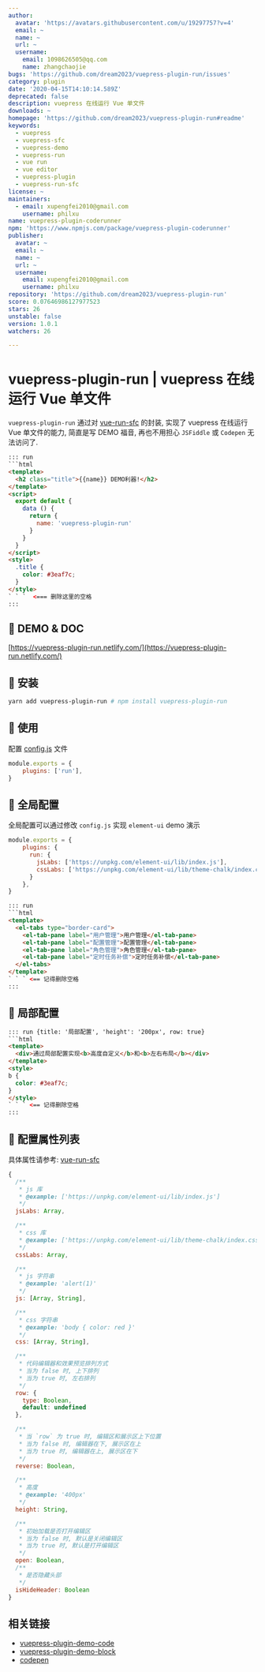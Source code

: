 ```yaml
---
author:
  avatar: 'https://avatars.githubusercontent.com/u/19297757?v=4'
  email: ~
  name: ~
  url: ~
  username:
    email: 1098626505@qq.com
    name: zhangchaojie
bugs: 'https://github.com/dream2023/vuepress-plugin-run/issues'
category: plugin
date: '2020-04-15T14:10:14.589Z'
deprecated: false
description: vuepress 在线运行 Vue 单文件
downloads: ~
homepage: 'https://github.com/dream2023/vuepress-plugin-run#readme'
keywords:
  - vuepress
  - vuepress-sfc
  - vuepress-demo
  - vuepress-run
  - vue run
  - vue editor
  - vuepress-plugin
  - vuepress-run-sfc
license: ~
maintainers:
  - email: xupengfei2010@gmail.com
    username: philxu
name: vuepress-plugin-coderunner
npm: 'https://www.npmjs.com/package/vuepress-plugin-coderunner'
publisher:
  avatar: ~
  email: ~
  name: ~
  url: ~
  username:
    email: xupengfei2010@gmail.com
    username: philxu
repository: 'https://github.com/dream2023/vuepress-plugin-run'
score: 0.07646986127977523
stars: 26
unstable: false
version: 1.0.1
watchers: 26

---
```


# vuepress-plugin-run | vuepress 在线运行 Vue 单文件

`vuepress-plugin-run` 通过对 [vue-run-sfc](https://github.com/dream2023/vue-run-sfc) 的封装, 实现了 vuepress 在线运行 Vue 单文件的能力, 简直是写 DEMO 福音, 再也不用担心 `JSFiddle` 或 `Codepen` 无法访问了.

```html
::: run
```html
<template>
  <h2 class="title">{{name}} DEMO利器!</h2>
</template>
<script>
  export default {
    data () {
      return {
        name: 'vuepress-plugin-run'
      }
    }
  }
</script>
<style>
  .title {
    color: #3eaf7c;
  }
</style>
` ` `  <=== 删除这里的空格
:::
```

## 🍋 DEMO & DOC
[https://vuepress-plugin-run.netlify.com/](https://vuepress-plugin-run.netlify.com/)

## 🍎 安装

```bash
yarn add vuepress-plugin-run # npm install vuepress-plugin-run
```


## 🍐 使用

配置 [config.js](https://vuepress.vuejs.org/zh/plugin/using-a-plugin.html) 文件

```js
module.exports = {
    plugins: ['run'],
}
```

## 🍊 全局配置

全局配置可以通过修改 `config.js` 实现 `element-ui` demo 演示

```js
module.exports = {
    plugins: {
      run: {
        jsLabs: ['https://unpkg.com/element-ui/lib/index.js'],
        cssLabs: ['https://unpkg.com/element-ui/lib/theme-chalk/index.css'],
      }
    },
}
```

```html
::: run
```html
<template>
  <el-tabs type="border-card">
    <el-tab-pane label="用户管理">用户管理</el-tab-pane>
    <el-tab-pane label="配置管理">配置管理</el-tab-pane>
    <el-tab-pane label="角色管理">角色管理</el-tab-pane>
    <el-tab-pane label="定时任务补偿">定时任务补偿</el-tab-pane>
  </el-tabs>
</template>
` ` ` <== 记得删除空格
:::
```

## 🍋 局部配置

```html
::: run {title: '局部配置', 'height': '200px', row: true}
```html
<template>
  <div>通过局部配置实现<b>高度自定义</b>和<b>左右布局</b></div>
</template>
<style>
b {
  color: #3eaf7c;
}
</style>
` ` ` <== 记得删除空格
:::
```

## 🍇 配置属性列表

具体属性请参考: [vue-run-sfc](https://github.com/dream2023/vue-run-sfc#props-%E5%B1%9E%E6%80%A7%E8%AF%B4%E6%98%8E)

```js
{
  /**
   * js 库
   * @example: ['https://unpkg.com/element-ui/lib/index.js']
   */
  jsLabs: Array,

  /**
   * css 库
   * @example: ['https://unpkg.com/element-ui/lib/theme-chalk/index.css']
   */
  cssLabs: Array,

  /**
   * js 字符串
   * @example: 'alert(1)'
   */
  js: [Array, String],

  /**
   * css 字符串
   * @example: 'body { color: red }'
   */
  css: [Array, String],

  /**
   * 代码编辑器和效果预览排列方式
   * 当为 false 时, 上下排列
   * 当为 true 时, 左右排列
   */
  row: {
    type: Boolean,
    default: undefined
  },

  /**
   * 当 `row` 为 true 时, 编辑区和展示区上下位置
   * 当为 false 时, 编辑器在下, 展示区在上
   * 当为 true 时, 编辑器在上, 展示区在下
   */
  reverse: Boolean,

  /**
   * 高度
   * @example: '400px'
   */
  height: String,

  /**
   * 初始加载是否打开编辑区
   * 当为 false 时, 默认是关闭编辑区
   * 当为 true 时, 默认是打开编辑区
   */
  open: Boolean,
  /**
   * 是否隐藏头部
   */
  isHideHeader: Boolean
}
```

## 相关链接

- [vuepress-plugin-demo-code](https://github.com/BuptStEve/vuepress-plugin-demo-code)
- [vuepress-plugin-demo-block](https://github.com/xiguaxigua/vuepress-plugin-demo-block)
- [codepen](codepen.io)
